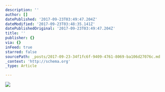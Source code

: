 ```yaml
---
description: ''
author: []
datePublished: '2017-09-23T03:49:47.204Z'
dateModified: '2017-09-23T03:48:35.141Z'
datePublishedOriginal: '2017-09-23T03:49:47.204Z'
title: ''
publisher: {}
via: {}
inFeed: true
starred: false
sourcePath: _posts/2017-09-23-34f1fc6f-9409-4761-8069-ba106d27076c.md
_context: 'http://schema.org'
_type: Article

---
```

![](https://the-grid-user-content.s3-us-west-2.amazonaws.com/5cc35760-c2c6-4b7d-abfd-0f205754da6f.png)